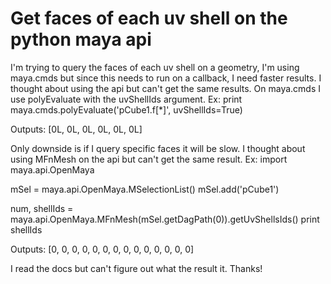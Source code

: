 
# Get faces of each uv shell on the python maya api

I'm trying to query the faces of each uv shell on a geometry, I'm using maya.cmds but since this needs to run on a callback, I need faster results. I thought about using the api but can't get the same results.
On maya.cmds I use polyEvaluate with the uvShellIds argument. Ex:
print maya.cmds.polyEvaluate('pCube1.f[*]', uvShellIds=True)

Outputs:
[0L, 0L, 0L, 0L, 0L, 0L]

Only downside is if I query specific faces it will be slow. I thought about using MFnMesh on the api but can't get the same result.
Ex:
import maya.api.OpenMaya

mSel = maya.api.OpenMaya.MSelectionList()
mSel.add('pCube1')

num, shellIds = maya.api.OpenMaya.MFnMesh(mSel.getDagPath(0)).getUvShellsIds()
print shellIds

Outputs:
[0, 0, 0, 0, 0, 0, 0, 0, 0, 0, 0, 0, 0, 0]

I read the docs but can't figure out what the result it.
Thanks!

        